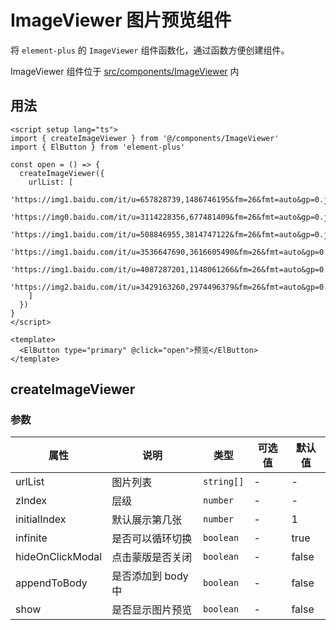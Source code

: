 # ImageViewer 图片预览组件

将 `element-plus` 的 `ImageViewer` 组件函数化，通过函数方便创建组件。

ImageViewer 组件位于 [src/components/ImageViewer](https://github.com/kailong321200875/vue-element-plus-admin/tree/master/src/components/ImageViewer) 内

## 用法

```vue
<script setup lang="ts">
import { createImageViewer } from '@/components/ImageViewer'
import { ElButton } from 'element-plus'

const open = () => {
  createImageViewer({
    urlList: [
      'https://img1.baidu.com/it/u=657828739,1486746195&fm=26&fmt=auto&gp=0.jpg',
      'https://img0.baidu.com/it/u=3114228356,677481409&fm=26&fmt=auto&gp=0.jpg',
      'https://img1.baidu.com/it/u=508846955,3814747122&fm=26&fmt=auto&gp=0.jpg',
      'https://img1.baidu.com/it/u=3536647690,3616605490&fm=26&fmt=auto&gp=0.jpg',
      'https://img1.baidu.com/it/u=4087287201,1148061266&fm=26&fmt=auto&gp=0.jpg',
      'https://img2.baidu.com/it/u=3429163260,2974496379&fm=26&fmt=auto&gp=0.jpg'
    ]
  })
}
</script>

<template>
  <ElButton type="primary" @click="open">预览</ElButton>
</template>

```

## createImageViewer

### 参数

| 属性 | 说明 | 类型 | 可选值 | 默认值 |
| ---- | ---- | ---- | ---- | ---- |
| urlList | 图片列表 | `string[]` | - | - |
| zIndex | 层级 | `number` | - | - |
| initialIndex | 默认展示第几张 | `number` | - | 1 |
| infinite | 是否可以循环切换 | `boolean` | - | true |
| hideOnClickModal | 点击蒙版是否关闭 | `boolean` | - | false |
| appendToBody | 是否添加到 body 中 | `boolean` | - | false |
| show | 是否显示图片预览 | `boolean` | - | false |
